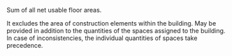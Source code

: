 Sum of all net usable floor areas.


<!-- comment -->


It excludes the area of construction elements within the building. May be provided in addition to the quantities of the spaces assigned to the building. In case of inconsistencies, the individual quantities of spaces take precedence.


